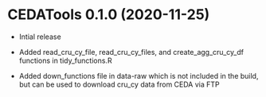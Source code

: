 # CEDATools 0.1.0 (2020-11-25)

* Intial release

* Added read_cru_cy_file, read_cru_cy_files, and create_agg_cru_cy_df functions in tidy_functions.R

* Added down_functions file in data-raw which is not included in the build, but can be used to download cru_cy data from CEDA via FTP
